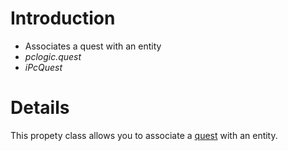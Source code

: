# Introduction #

  * Associates a quest with an entity
  * _pclogic.quest_
  * _iPcQuest_

# Details #

This propety class allows you to associate a [quest](CELQuests.md) with an entity.